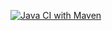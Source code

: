 [![Java CI with Maven](https://github.com/JasonChenGt/st_nycu_lab4_309552019/actions/workflows/maven.yml/badge.svg)](https://github.com/JasonChenGt/st_nycu_lab4_309552019/actions/workflows/maven.yml)
